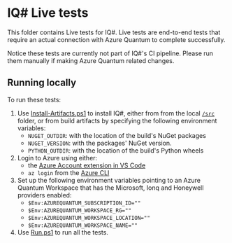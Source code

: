 # IQ# Live tests

This folder contains Live tests for IQ#.
Live tests are end-to-end tests that require an actual connection with Azure Quantum
to complete successfully.

Notice these tests are currently not part of IQ#'s CI pipeline.
Please run them manually if making Azure Quantum related changes.

## Running locally

To run these tests:

1. Use [Install-Artifacts.ps1](./Install-Artifacts.ps1) to install IQ#, either from
   from the local [`/src`](../src) folder, or from build artifacts by specifying the following
   environment variables:
    * `NUGET_OUTDIR`: with the location of the build's NuGet packages
    * `NUGET_VERSION`: with the packages' NuGet version.
    * `PYTHON_OUTDIR`: with the location of the build's Python wheels
2. Login to Azure using either:
    * the [Azure Account extension in VS Code](https://marketplace.visualstudio.com/items?itemName=ms-vscode.azure-account)
    * `az login` from the [Azure CLI](https://docs.microsoft.com/en-us/cli/azure/)
3. Set up the following environment variables pointing to an Azure Quantum Workspace that has the Microsoft, Ionq and Honeywell providers enabled:
    * `$Env:AZUREQUANTUM_SUBSCRIPTION_ID=""`
    * `$Env:AZUREQUANTUM_WORKSPACE_RG=""`
    * `$Env:AZUREQUANTUM_WORKSPACE_LOCATION=""`
    * `$Env:AZUREQUANTUM_WORKSPACE_NAME=""`
4. Use [Run.ps1](.\Run.ps1) to run all the tests.

